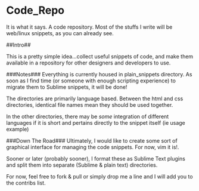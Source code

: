 Code_Repo
=========

It is what it says. A code repository. Most of the stuffs I write will be web/linux snippets, as you can already see.

##Intro##

This is a pretty simple idea...collect useful snippets of code, and make them available in a repository for other designers and developers to use.

###Notes###
Everything is currently housed in plain_snippets directory. As soon as I find time (or someone with enough scripting experience) to migrate them to Sublime snippets, it will be done!

The directories are primarily language based. Between the html and css directories, identical file names mean they should be used together. 

In the other directories, there may be *some* integration of different languages if it is short and pertains directly to the snippet itself (ie usage example)

###Down The Road###
Ultimately, I would like to create some sort of graphical interface for managing the code snippets. For now, vim it is!.

Sooner or later (probably sooner), I format these as Sublime Text plugins and split them into separate (Sublime & plain text) directories.

For now, feel free to fork & pull or simply drop me a line and I will add you to the contribs list.
